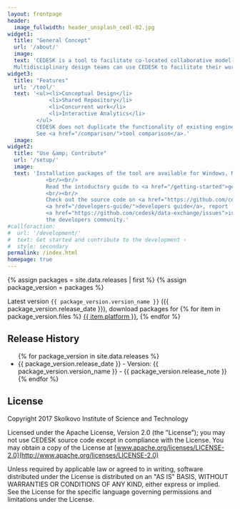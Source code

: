 ```yaml
---
layout: frontpage
header:
  image_fullwidth: header_unsplash_cedl-02.jpg
widget1:
  title: "General Concept"
  url: '/about/'
  image:
  text: 'CEDESK is a tool to facilitate co-located collaborative model-based conceptual design for complex engineering systems. This type of tool is also known as data exchange for concurrent engineering studies.<br/><br/>
  Multidisciplinary design teams can use CEDESK to facilitate their work together by building shared parametric models of their system of interest.'
widget3:
  title: "Features"
  url: '/tool/'
  text: '<ul><li>Conceptual Design</li>
             <li>Shared Repository</li>
             <li>Concurrent work</li>
             <li>Interactive Analytics</li>
         </ul>
         CEDESK does not duplicate the functionality of existing engineering tools, but rather interconnects existing tools to provide fast and easy-to-use integration among engineering disciplines.
         See <a href="/comparison/">tool comparison</a>.'
  image:
widget2:
  title: "Use &amp; Contribute"
  url: '/setup/'
  image:
  text: 'Installation packages of the tool are available for Windows, MacOS and Linux <a href="/setup/">here</a>.
            <br/><br/>
            Read the intoductory guide to <a href="/getting-started">get started</a>.
            <br/><br/>
            Check out the source code on <a href="https://github.com/cedesk/data-exchange">GitHub</a> and the
            <a href="/developers-guide/">developers guide</a>, report
            <a href="https://github.com/cedesk/data-exchange/issues">issues</a> or adopt it your needs and join
            the developers community.'
#callforaction:
#  url: '/development/'
#  text: Get started and contribute to the development ›
#  style: secondary
permalink: /index.html
homepage: true
---
```


{% assign packages = site.data.releases | first %}
{% assign package_version = packages %}
<p>
  Latest version <code>{{ package_version.version_name }}</code> ({{ package_version.release_date }}),
  download packages for
  {% for item in package_version.files %}
    <a href="{{ item.url }}" title="{{ item.name }}">{{ item.platform }}</a>, 
  {% endfor %}
</p>


## Release History

<ul>
{% for package_version in site.data.releases %}
  <li>{{ package_version.release_date }} - Version: {{ package_version.version_name }} - {{ package_version.release_note }}</li>
{% endfor %}
</ul>

## License
Copyright 2017 Skolkovo Institute of Science and Technology

Licensed under the Apache License, Version 2.0 (the "License");
you may not use CEDESK source code except in compliance with the License.
You may obtain a copy of the License at
[www.apache.org/licenses/LICENSE-2.0](http://www.apache.org/licenses/LICENSE-2.0)

Unless required by applicable law or agreed to in writing, software distributed under the License is distributed on an "AS IS" BASIS, WITHOUT WARRANTIES OR CONDITIONS OF ANY KIND, either express or implied.
See the License for the specific language governing permissions and limitations under the License.
